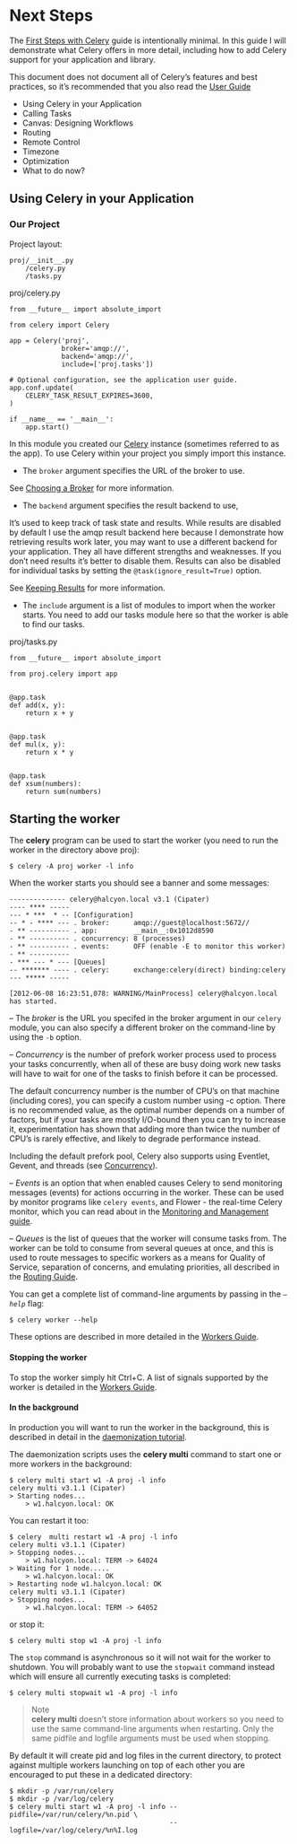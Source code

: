 # Next Steps

The [First Steps with Celery](http://docs.celeryproject.org/en/latest/getting-started/first-steps-with-celery.html#first-steps) guide is intentionally minimal. In this guide I will demonstrate what Celery offers in more detail, including how to add Celery support for your application and library.

This document does not document all of Celery’s features and best practices, so it’s recommended that you also read the [User Guide](http://docs.celeryproject.org/en/latest/userguide/index.html#guide)

* Using Celery in your Application  
* Calling Tasks  
* Canvas: Designing Workflows  
* Routing  
* Remote Control  
* Timezone  
* Optimization  
* What to do now?  


## Using Celery in your Application

### Our Project

Project layout:

```
proj/__init__.py
    /celery.py
    /tasks.py
```
proj/celery.py
```
from __future__ import absolute_import

from celery import Celery

app = Celery('proj',
             broker='amqp://',
             backend='amqp://',
             include=['proj.tasks'])

# Optional configuration, see the application user guide.
app.conf.update(
    CELERY_TASK_RESULT_EXPIRES=3600,
)

if __name__ == '__main__':
    app.start()
```
In this module you created our [Celery](http://docs.celeryproject.org/en/latest/reference/celery.html#celery.Celery) instance (sometimes referred to as the app). To use Celery within your project you simply import this instance.

* The `broker` argument specifies the URL of the broker to use.

 See [Choosing a Broker](http://docs.celeryproject.org/en/latest/getting-started/first-steps-with-celery.html#celerytut-broker) for more information.

* The `backend` argument specifies the result backend to use,

 It’s used to keep track of task state and results. While results are disabled by default I use the amqp result backend here because I demonstrate how retrieving results work later, you may want to use a different backend for your application. They all have different strengths and weaknesses. If you don’t need results it’s better to disable them. Results can also be disabled for individual tasks by setting the `@task(ignore_result=True)` option.

 See [Keeping Results](http://docs.celeryproject.org/en/latest/getting-started/first-steps-with-celery.html#celerytut-keeping-results) for more information.

* The `include` argument is a list of modules to import when the worker starts. You need to add our tasks module here so that the worker is able to find our tasks.

proj/tasks.py
```
from __future__ import absolute_import

from proj.celery import app


@app.task
def add(x, y):
    return x + y


@app.task
def mul(x, y):
    return x * y


@app.task
def xsum(numbers):
    return sum(numbers)
```


## Starting the worker

The **celery** program can be used to start the worker (you need to run the worker in the directory above proj):

```
$ celery -A proj worker -l info
```
When the worker starts you should see a banner and some messages:

```
-------------- celery@halcyon.local v3.1 (Cipater)
---- **** -----
--- * ***  * -- [Configuration]
-- * - **** --- . broker:      amqp://guest@localhost:5672//
- ** ---------- . app:         __main__:0x1012d8590
- ** ---------- . concurrency: 8 (processes)
- ** ---------- . events:      OFF (enable -E to monitor this worker)
- ** ----------
- *** --- * --- [Queues]
-- ******* ---- . celery:      exchange:celery(direct) binding:celery
--- ***** -----

[2012-06-08 16:23:51,078: WARNING/MainProcess] celery@halcyon.local has started.
```
– The *broker* is the URL you specifed in the broker argument in our `celery` module, you can also specify a different broker on the command-line by using the `-b` option.

– *Concurrency* is the number of prefork worker process used to process your tasks concurrently, when all of these are busy doing work new tasks will have to wait for one of the tasks to finish before it can be processed.

The default concurrency number is the number of CPU’s on that machine (including cores), you can specify a custom number using -c option. There is no recommended value, as the optimal number depends on a number of factors, but if your tasks are mostly I/O-bound then you can try to increase it, experimentation has shown that adding more than twice the number of CPU’s is rarely effective, and likely to degrade performance instead.

Including the default prefork pool, Celery also supports using Eventlet, Gevent, and threads (see [Concurrency](http://docs.celeryproject.org/en/latest/userguide/concurrency/index.html#concurrency)).

– *Events* is an option that when enabled causes Celery to send monitoring messages (events) for actions occurring in the worker. These can be used by monitor programs like `celery events`, and Flower - the real-time Celery monitor, which you can read about in the [Monitoring and Management guide](http://docs.celeryproject.org/en/latest/userguide/monitoring.html#guide-monitoring).

– *Queues* is the list of queues that the worker will consume tasks from. The worker can be told to consume from several queues at once, and this is used to route messages to specific workers as a means for Quality of Service, separation of concerns, and emulating priorities, all described in the [Routing Guide](http://docs.celeryproject.org/en/latest/userguide/routing.html#guide-routing).

You can get a complete list of command-line arguments by passing in the *`–help`* flag:

```
$ celery worker --help
```
These options are described in more detailed in the [Workers Guide](http://docs.celeryproject.org/en/latest/userguide/workers.html#guide-workers).


#### Stopping the worker   
To stop the worker simply hit Ctrl+C. A list of signals supported by the worker is detailed in the [Workers Guide](http://docs.celeryproject.org/en/latest/userguide/workers.html#guide-workers).

#### In the background  

In production you will want to run the worker in the background, this is described in detail in the [daemonization tutorial](http://docs.celeryproject.org/en/latest/tutorials/daemonizing.html#daemonizing).

The daemonization scripts uses the **celery multi** command to start one or more workers in the background:

```
$ celery multi start w1 -A proj -l info
celery multi v3.1.1 (Cipater)
> Starting nodes...
    > w1.halcyon.local: OK
```

You can restart it too:

```
$ celery  multi restart w1 -A proj -l info
celery multi v3.1.1 (Cipater)
> Stopping nodes...
    > w1.halcyon.local: TERM -> 64024
> Waiting for 1 node.....
    > w1.halcyon.local: OK
> Restarting node w1.halcyon.local: OK
celery multi v3.1.1 (Cipater)
> Stopping nodes...
    > w1.halcyon.local: TERM -> 64052
```

or stop it:

```
$ celery multi stop w1 -A proj -l info
```

The `stop` command is asynchronous so it will not wait for the worker to shutdown. You will probably want to use the `stopwait` command instead which will ensure all currently executing tasks is completed:

```
$ celery multi stopwait w1 -A proj -l info
```

> Note  
**celery multi** doesn’t store information about workers so you need to use the same command-line arguments when restarting. Only the same pidfile and logfile arguments must be used when stopping.  

By default it will create pid and log files in the current directory, to protect against multiple workers launching on top of each other you are encouraged to put these in a dedicated directory:

```
$ mkdir -p /var/run/celery
$ mkdir -p /var/log/celery
$ celery multi start w1 -A proj -l info --pidfile=/var/run/celery/%n.pid \
                                        --logfile=/var/log/celery/%n%I.log
```

